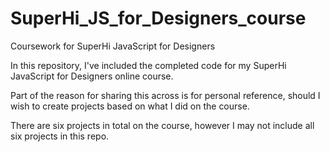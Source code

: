 # SuperHi_JS_for_Designers_course
Coursework for SuperHi JavaScript for Designers

In this repository, I've included the completed code for my SuperHi JavaScript for Designers online course.

Part of the reason for sharing this across is for personal reference, should I wish to create projects based on what I did on the course.

There are six projects in total on the course, however I may not include all six projects in this repo.
